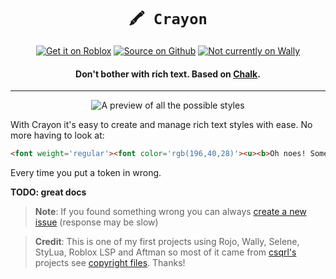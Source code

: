 <div align="center">

# `🖍️ Crayon`
[![Get it on Roblox](https://gist.github.com/csqrl/0dbc95191f239b631c3874f4ccf114e2/raw/roblox_dev.svg)](https://create.roblox.com/marketplace/asset/11389890705)
[![Source on Github](https://gist.github.com/csqrl/0dbc95191f239b631c3874f4ccf114e2/raw/github_source.svg)](https://github.com/Almost89/Crayon)
[![Not currently on Wally](https://gist.github.com/csqrl/0dbc95191f239b631c3874f4ccf114e2/raw/wally.svg)](/)
#### Don't bother with rich text. Based on [Chalk](https://github.com/chalk/chalk).
---

![A preview of all the possible styles](https://user-images.githubusercontent.com/78914413/205636713-32d61aba-d036-4d65-bd70-0a8479e8259c.png)

</div>

With Crayon it's easy to create and manage rich text styles with ease. No more having to look at:
```html
<font weight='regular'><font color='rgb(196,40,28)'><u><b>Oh noes! Something went</b></u></font></font><font weight='regular'><i><fnot color='rgb(196,40,28)'><u><b> very </b></u></font></i></font><font weight='regular'><font color='rgb(196,40,28)'><u><b>wrong!</b></u></font></font>
```
Every time you put a token in wrong.

**TODO: great docs**
<!--
Hello source viewer! Ignore the below real docs will be out soon!
 
## Download:
[![Get it on Roblox](https://gist.github.com/csqrl/0dbc95191f239b631c3874f4ccf114e2/raw/roblox_dev-icon.svg)](https://create.roblox.com/marketplace/asset/11389890705)
[![Get it on Github](https://gist.github.com/csqrl/0dbc95191f239b631c3874f4ccf114e2/raw/github-icon.svg)](https://github.com/Almost89/Crayon/releases)
[![Get it with Wally](https://gist.github.com/csqrl/0dbc95191f239b631c3874f4ccf114e2/raw/wally-icon.svg)](/)

## Usage:
```lua
local crayon = require(script.Crayon)

local label = Instance.new("TextLabel")

label.Text = crayon.blue "Hello world!"
```
Crayon has an easy to learn chainable API that you should get the hang of very quickly.
```lua
local crayon = require(script.Crayon)

local label = Instance.new("TextLabel")

-- 99.9% support for no parentheses function calls (font and color don't support it)
label.Text = crayon.opacity "0.5" "this is text that has 0.5 transparency!"
-- the above code is the same as:
label.Text = crayon.opacity("0.5")("this is text that has 0.5 transparency!")

-- support for preset styles
local problemStyle = crayon.clean.extend.bold.underline -- extend the props of crayon (bc it just got cleaned there are none)
local warningStyle = problemStyle.extend.yellow -- extend the props of problemStyle
local errorStyle = problemStyle.extend.red -- also extend the props of problemStyle

-- apply the warning style
label.Text = warningStyle "oh%s noes!" :format "not very" -- format
-- apply the error style
label.Text = errorStyle "oh noes!"
```
## Special keys:
> **Warning**: all API is case-insensitive. this does not mean that the args some functions take are!

- `extend` (aka `e`): creates a new crayon object with the old crayon's chain
```lua
local crayon1 = crayon.extend.bold.underline -- extends crayon's chain (which should have nothing in it) with bold and underline
local crayon2 = crayon1.extend.yellow -- extends crayon1's chain (so it has bold and underline) with yellow
```
> **Warning**: in the above example crayon1 and crayon2 ARE NOW DIFFERENT. If you changed crayon1's chain crayon2's one DOES NOT!

- `clean` (aka `c`): cleans a crayon's chain
```lua
label.Text = crayon.red.bold.underline "Hello!" -- this sets crayon's chain to red, bold and underlined
label.Text = crayon.opacity "0.5 opacity" -- so we set opacity but the text will still also be red, bold and underlined bc the chain never got reset
-- and that's where .clean comes in!
-- if we do the code above again:
label.Text = crayon.red.bold.underline "Hello!" -- set crayon's chain to red, bold and underlined
label.Text = crayon.clean.opacity "0.5 opacity" -- this will just be opacity!
```
## Styles:
### Non-call styles:
- `black`
-	`green`
- `yellow`
- `blue`
- `magenta`
- `cyan`
- `white`
- `gray` (aka `grey`)
- `bold` (aka `b`)
- `italic` (aka `i`)
- `underline` (aka `u`)
- `strikethrough` (aka `s`)
- `uppercase` (aka `uc`)
### Call (or function) styles:
- `transparency` (aka `opacity`): `(transparency: string | number)`
- `weight`: `(weight: string | number)`
- `font`: `(font: Font)`
- `color`: `(color: Color3)`
-->
> **Note**: If you found something wrong you can always [create a new issue](https://github.com/Almost89/Crayon/issues/new) (response may be slow)

> **Credit**: This is one of my first projects using Rojo, Wally, Selene, StyLua, Roblox LSP and Aftman so most of it came from [csqrl's](https://github.com/csqrl/) projects see [copyright files](/COPYRIGHT). Thanks!
